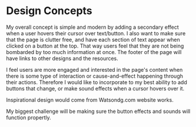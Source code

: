 # Design Concepts

My overall concept is simple and modern by adding a secondary effect when a user hovers their cursor over text/button. I also want to make sure that the page is clutter free, and have each section of text appear when clicked on a button at the top.  That way users feel that they are not being bombarded by too much information at once. The footer of the page will have links to other designs and the resources. 

I feel users are more engaged and interested in the page's content when there is some type of interaction or cause-and-effect happening through their actions.  Therefore I would like to incorporate to my best ability to add buttons that change, or make sound effects when a cursor hovers over it.

Inspirational design would come from Watsondg.com website works. 

My biggest challenge will be making sure the button effects and sounds will function propertly. 